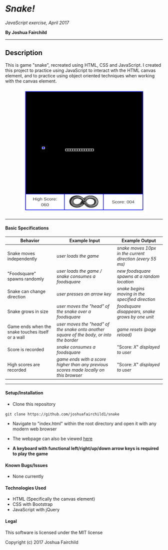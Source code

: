 # ***Snake!***

*JavaScript exercise, April 2017*

**By Joshua Fairchild**

---

## Description
This is game "snake", recreated using HTML, CSS and JavaScript. I created this project to practice using JavaScript to interact wth the HTML canvas element, and to practice using object oriented techniques when working with the canvas element.

<p align='center'>
<img src='./img/screencap.png' alt='Browser-based snake game' height='400px' width='400px'>
</p>

---

#### Basic Specifications
| Behavior | Example Input | Example Output |
|----------|---------------|----------------|
| Snake moves independently | *user loads the game* | *snake moves 10px in the current direction (every 55 ms)* |
| "Foodsquare" spawns randomly | *user loads the game / snake consumes a foodsquare* | *new foodsquare spawns at a random location* |
| Snake can change direction | *user presses an arrow key* | *snake begins moving in the specified direction* |
| Snake grows in size | *user moves the "head" of the snake over a foodsquare* | *foodsquare disappears, snake grows by one unit* |
| Game ends when the snake touches itself or a wall | *user moves the "head" of the snake onto another square of the body, or into the border* | *game resets (page reload)* |
| Score is recorded | *snake consumes a foodsquare* | "Score: *X*" *displayed to user*  |
| High scores are recorded | *game ends with a score higher than any previous scores made locally on this browser* | "Score: *X*" *displayed to user* |

----

#### Setup/Installation
* Clone this repository

 `git clone https://github.com/joshuafairchild1/snake`

* Navigate to "index.html" within the root directory and open it with any modern web browser

* The webpage can also be viewed [here](https://joshuafairchild1.github.io/snake/)

* **A keyboard with functional left/right/up/down arrow keys is required to play the game**


#### Known Bugs/Issues
* None currently


#### Technologies Used
* HTML (Specifically the canvas element)
* CSS with Bootstrap
* JavaScript with jQuery


#### Legal

This software is licensed under the MIT license

Copyright (c) 2017 Joshua Fairchild
